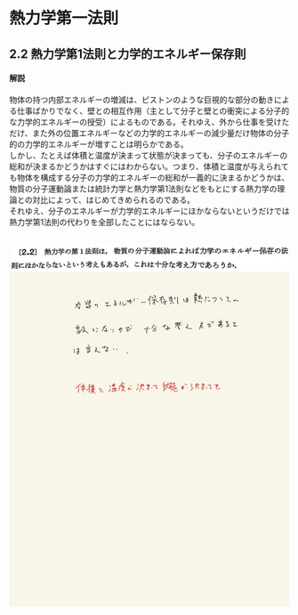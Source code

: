 <script type="text/javascript" async src="https://cdnjs.cloudflare.com/ajax/libs/mathjax/2.7.7/MathJax.js?config=TeX-MML-AM_CHTML">


</script>

<script type="text/x-mathjax-config">
 MathJax.Hub.Config({
 tex2jax: {
 inlineMath: [['$', '$'] ],
 displayMath: [ ['$$','$$'], ["\\[","\\]"] ]
 }
 });
</script>

# 熱力学第一法則
## 2.2 熱力学第1法則と力学的エネルギー保存則

#### 解説

物体の持つ内部エネルギーの増減は、ピストンのような巨視的な部分の動きによる仕事ばかりでなく、壁との相互作用（主として分子と壁との衝突による分子的な力学的エネルギーの授受）によるものである。それゆえ、外から仕事を受けただけ、また外の位置エネルギーなどの力学的エネルギーの減少量だけ物体の分子的の力学的エネルギーが増すことは明らかである。
<br>
しかし、たとえば体積と温度が決まって状態が決まっても、分子のエネルギーの総和が決まるかどうかはすぐにはわからない。つまり、体積と温度が与えられても物体を構成する分子の力学的エネルギーの総和が一義的に決まるかどうかは、物質の分子運動論または統計力学と熱力学第1法則などをもとにする熱力学の理論との対比によって、はじめてきめられるのである。
<br>
それゆえ、分子のエネルギーが力学的エネルギーにほかならないというだけでは熱力学第1法則の代わりを全部したことにはならない。
<br>
<br>

<img width="600" alt="Harashima-27" src="./images/Harashima-27.jpg">